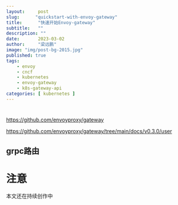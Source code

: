 ```yaml
---
layout:     post 
slug:      "quickstart-with-envoy-gateway"
title:      "快速开始Envoy-gateway"
subtitle:   ""
description: ""
date:       2023-03-02
author:     "梁远鹏"
image: "img/post-bg-2015.jpg"
published: true
tags:
    - envoy 
    - cncf
    - kubernetes
    - envoy-gateway
    - k8s-gateway-api
categories: [ kubernetes ]
---
```


# 


https://github.com/envoyproxy/gateway

https://github.com/envoyproxy/gateway/tree/main/docs/v0.3.0/user


## grpc路由

# 注意

本文还在持续创作中
